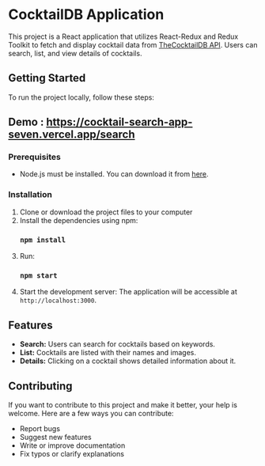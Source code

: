 # CocktailDB Application

This project is a React application that utilizes React-Redux and Redux Toolkit to fetch and display cocktail data from [TheCocktailDB API](https://www.thecocktaildb.com/api.php). Users can search, list, and view details of cocktails.

## Getting Started

To run the project locally, follow these steps:

## Demo : https://cocktail-search-app-seven.vercel.app/search

### Prerequisites

- Node.js must be installed. You can download it from [here](https://nodejs.org/).

### Installation

1. Clone or download the project files to your computer
2. Install the dependencies using npm:
   ### `npm install`
3. Run:
   ### `npm start`
4. Start the development server: The application will be accessible at `http://localhost:3000`.

## Features

- **Search:** Users can search for cocktails based on keywords.
- **List:** Cocktails are listed with their names and images.
- **Details:** Clicking on a cocktail shows detailed information about it.

## Contributing

If you want to contribute to this project and make it better, your help is welcome. Here are a few ways you can contribute:

- Report bugs
- Suggest new features
- Write or improve documentation
- Fix typos or clarify explanations
